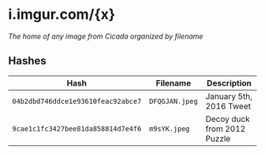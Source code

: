 # i.imgur.com/{x}
_The home of any image from Cicada organized by filename_

## Hashes

| Hash                               | Filename       | Description                 |
|------------------------------------|----------------|-----------------------------|
| `04b2dbd746ddce1e93610feac92abce7` | `DFQGJAN.jpeg` | January 5th, 2016 Tweet     |
| `9cae1c1fc3427bee81da858814d7e4f6` | `m9sYK.jpeg`   | Decoy duck from 2012 Puzzle |
